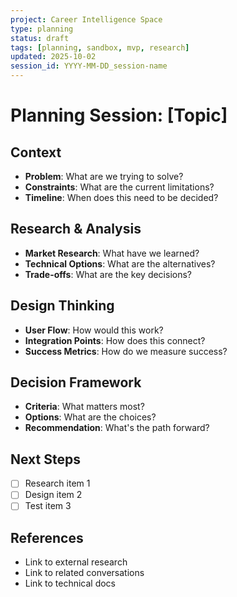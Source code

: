 ```yaml
---
project: Career Intelligence Space
type: planning
status: draft
tags: [planning, sandbox, mvp, research]
updated: 2025-10-02
session_id: YYYY-MM-DD_session-name
---
```


# Planning Session: [Topic]

## Context
- **Problem**: What are we trying to solve?
- **Constraints**: What are the current limitations?
- **Timeline**: When does this need to be decided?

## Research & Analysis
- **Market Research**: What have we learned?
- **Technical Options**: What are the alternatives?
- **Trade-offs**: What are the key decisions?

## Design Thinking
- **User Flow**: How would this work?
- **Integration Points**: How does this connect?
- **Success Metrics**: How do we measure success?

## Decision Framework
- **Criteria**: What matters most?
- **Options**: What are the choices?
- **Recommendation**: What's the path forward?

## Next Steps
- [ ] Research item 1
- [ ] Design item 2
- [ ] Test item 3

## References
- Link to external research
- Link to related conversations
- Link to technical docs
